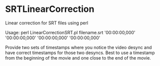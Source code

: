 # SRTLinearCorrection
Linear correction for SRT files using perl

Usage:
perl LinearCorrectionSRT.pl filename.srt '00:00:00,000' '00:00:00,000' '00:00:00,000' '00:00:00,000'

Provide two sets of timestamps where you notice the video desync and have correct timestamps for those two desyncs. 
Best to use a timestamp from the beginning of the movie and one close to the end of the movie.
